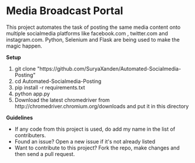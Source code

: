 # Media Broadcast Portal

This project automates the task of posting the same media content onto multiple socialmedia platforms like facebook.com , twitter.com and instagram.com.
Python, Selenium and Flask are being used to make the magic happen.

<strong>Setup</strong>
<ol>
    <li>git clone "https://github.com/SuryaXanden/Automated-Socialmedia-Posting"</li>
    <li>cd Automated-Socialmedia-Posting</li>
    <li>pip install -r requirements.txt</li>
    <li>python app.py</li>
    <li>Download the latest chromedriver from http://chromedriver.chromium.org/downloads and put it in this directory</li>
</ol>
<strong>Guidelines</strong>
<ul>
    <li>If any code from this project is used, do add my name in the list of contributers.</li>
    <li>Found an issue? Open a new issue if it's not already listed</li>
    <li>Want to contribute to this project? Fork the repo, make changes and then send a pull request.</li>
</ul>
